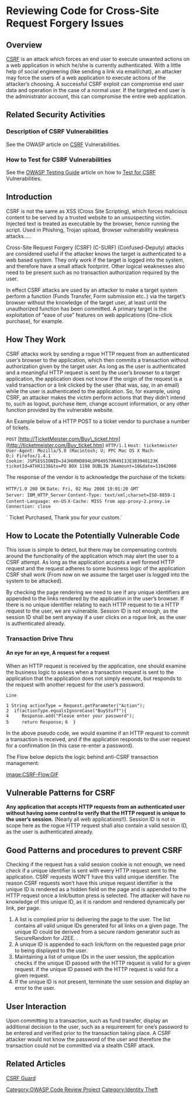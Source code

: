 Reviewing Code for Cross-Site Request Forgery Issues
====================================================

Overview
--------

[CSRF](https://owasp.org/www-project-code-review-guide/CSRF "wikilink") is an attack which forces an end user to execute unwanted actions on a web application in which he/she is currently authenticated. With a little help of social engineering (like sending a link via email/chat), an attacker may force the users of a web application to execute actions of the attacker’s choosing. A successful CSRF exploit can compromise end user data and operation in the case of a normal user. If the targeted end user is the administrator account, this can compromise the entire web application.

Related Security Activities
---------------------------

### Description of CSRF Vulnerabilities

See the OWASP article on [CSRF](https://owasp.org/www-project-code-review-guide/CSRF "wikilink") Vulnerabilities.

### How to Test for CSRF Vulnerabilities

See the [OWASP Testing Guide](https://owasp.org/www-project-code-review-guide/:Category:OWASP_Testing_Project "wikilink") article on how to [Test for CSRF](https://owasp.org/www-project-code-review-guide/Testing_for_CSRF_/(OWASP-SM-005/) "wikilink") Vulnerabilities.

Introduction
------------

CSRF is not the same as XSS (Cross Site Scripting), which forces malicious content to be served by a trusted website to an unsuspecting victim. Injected text is treated as executable by the browser, hence running the script. Used in Phishing, Trojan upload, Browser vulnerability weakness attacks…..

Cross-Site Request Forgery (CSRF) (C-SURF) (Confused-Deputy) attacks are considered useful if the attacker knows the target is authenticated to a web based system. They only work if the target is logged into the system, and therefore have a small attack footprint. Other logical weaknesses also need to be present such as no transaction authorization required by the user.

In effect CSRF attacks are used by an attacker to make a target system perform a function (Funds Transfer, Form submission etc..) via the target’s browser without the knowledge of the target user, at least until the unauthorized function has been committed. A primary target is the exploitation of “ease of use” features on web applications (One-click purchase), for example.

How They Work
-------------

CSRF attacks work by sending a rogue HTTP request from an authenticated user’s browser to the application, which then commits a transaction without authorization given by the target user. As long as the user is authenticated and a meaningful HTTP request is sent by the user’s browser to a target application, the application does not know if the origin of the request is a valid transaction or a link clicked by the user (that was, say, in an email) while the user is authenticated to the application. So, for example, using CSRF, an attacker makes the victim perform actions that they didn’t intend to, such as logout, purchase item, change account information, or any other function provided by the vulnerable website.

An Example below of a HTTP POST to a ticket vendor to purchase a number of tickets.

`POST` [http://TicketMeister.com/Buy\_ticket.htm](http://ticketmeister.com/Buy_ticket.htm) `HTTP/1.1` `Host: ticketmeister` `User-Agent: Mozilla/5.0 (Macintosh; U; PPC Mac OS X Mach-O;) Firefox/1.4.1` `Cookie: JSPSESSIONID=34JHURHD894LOP04957HR49I3JE383940123K` `ticketId=ATHX1138&to=PO BOX 1198 DUBLIN 2&amount=10&date=11042008`

The response of the vendor is to acknowledge the purchase of the tickets:

`HTTP/1.0 200 OK` `Date: Fri, 02 May 2008 10:01:20 GMT` `Server: IBM_HTTP_Server` `Content-Type: text/xml;charset=ISO-8859-1` `Content-Language: en-US` `X-Cache: MISS from app-proxy-2.proxy.ie` `Connection: close`

<?xml version=”1.0” encoding=”ISO-8859-1”?>

\` Ticket Purchased, Thank you for your custom.\`

How to Locate the Potentially Vulnerable Code
---------------------------------------------

This issue is simple to detect, but there may be compensating controls around the functionality of the application which may alert the user to a CSRF attempt. As long as the application accepts a well formed HTTP request and the request adheres to some business logic of the application CSRF shall work (From now on we assume the target user is logged into the system to be attacked).

By checking the page rendering we need to see if any unique identifiers are appended to the links rendered by the application in the user’s browser. If there is no unique identifier relating to each HTTP request to tie a HTTP request to the user, we are vulnerable. Session ID is not enough, as the session ID shall be sent anyway if a user clicks on a rogue link, as the user is authenticated already.

### Transaction Drive Thru

#### An eye for an eye, A request for a request

When an HTTP request is received by the application, one should examine the business logic to assess when a transaction request is sent to the application that the application does not simply execute, but responds to the request with another request for the user’s password.

`Line`

`1 String actionType = Request.getParameter("Action");` `2  if(actionType.equalsIgnoreCase("BuyStuff"){` `4     Response.add("Please enter your password");` `5     return Response;` `6  }`

In the above pseudo code, we would examine if an HTTP request to commit a transaction is received, and if the application responds to the user request for a confirmation (in this case re-enter a password).

The Flow below depicts the logic behind anti-CSRF transaction management:

[image:CSRF-Flow.GIF](image:CSRF-Flow.GIF "wikilink")

Vulnerable Patterns for CSRF
----------------------------

**Any application that accepts HTTP requests from an authenticated user without having some control to verify that the HTTP request is unique to the user’s session.** (Nearly all web applications!!). Session ID is not in scope here as the rogue HTTP request shall also contain a valid session ID, as the user is authenticated already.

Good Patterns and procedures to prevent CSRF
--------------------------------------------

Checking if the request has a valid session cookie is not enough, we need check if a unique identifier is sent with every HTTP request sent to the application. CSRF requests WON’T have this valid unique identifier. The reason CSRF requests won’t have this unique request identifier is the unique ID is rendered as a hidden field on the page and is appended to the HTTP request once a link/button press is selected. The attacker will have no knowledge of this unique ID, as it is random and rendered dynamically per link, per page.

1.  A list is complied prior to delivering the page to the user. The list contains all valid unique IDs generated for all links on a given page. The unique ID could be derived from a secure random generator such as SecureRandom for J2EE. .
2.  A unique ID is appended to each link/form on the requested page prior to being displayed to the user.
3.  Maintaining a list of unique IDs in the user session, the application checks if the unique ID passed with the HTTP request is valid for a given request. if the unique ID passed with the HTTP request is valid for a given request.
4.  If the unique ID is not present, terminate the user session and display an error to the user.

User Interaction
----------------

Upon committing to a transaction, such as fund transfer, display an additional decision to the user, such as a requirement for one’s password to be entered and verified prior to the transaction taking place. A CSRF attacker would not know the password of the user and therefore the transaction could not be committed via a stealth CSRF attack.

Related Articles
----------------

[CSRF Guard](https://owasp.org/www-project-code-review-guide/CSRF_Guard "wikilink")

[Category:OWASP Code Review Project](category:OWASP_Code_Review_Project "wikilink") [Category:Identity Theft](category:Identity_Theft "wikilink")